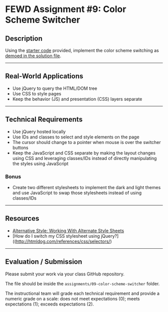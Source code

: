 # FEWD Assignment #9: Color Scheme Switcher

## Description

Using the [starter code](starter_code/) provided, implement the color scheme switching as [demoed in the solution file](solution/index.html).

---

## Real-World Applications

- Use jQuery to query the HTML/DOM tree
- Use CSS to style pages
- Keep the behavior (JS) and presentation (CSS) layers separate

---

## Technical Requirements 

- Use jQuery hosted locally
- Use IDs and classes to select and style elements on the page
- The cursor should change to a pointer when mouse is over the switcher buttons
- Keep the JavaScript and CSS separate by making the layout changes using CSS and leveraging classes/IDs instead of directly manipulating the styles using JavaScript


### Bonus

- Create two different stylesheets to implement the dark and light themes and use JavaScript to swap those stylesheets instead of using classes/IDs

---

## Resources

- [Alternative Style: Working With Alternate Style Sheets](https://alistapart.com/article/alternate)
- [How do I switch my CSS stylesheet using jQuery?]((http://htmldog.com/references/css/selectors/)

---

## Evaluation / Submission

Please submit your work via your class GitHub repository.

The file should be inside the `assignments/09-color-scheme-switcher` folder.

The instructional team will grade each technical requirement and provide a numeric grade on a scale: does not meet expectations (0); meets expectations (1); exceeds expectations (2).
